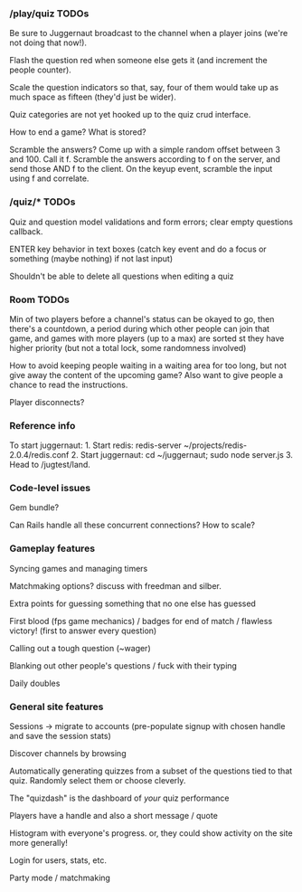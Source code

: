 ### /play/quiz TODOs ###

Be sure to Juggernaut broadcast to the channel when a player joins (we're not doing that now!).

Flash the question red when someone else gets it (and increment the people counter).

Scale the question indicators so that, say, four of them would take up as much space as fifteen (they'd just be wider).

Quiz categories are not yet hooked up to the quiz crud interface.

How to end a game? What is stored?

Scramble the answers?
	Come up with a simple random offset between 3 and 100. Call it f.
	Scramble the answers according to f on the server, and send those
	AND f to the client. On the keyup event, scramble the input using f
	and correlate.

### /quiz/* TODOs ###

Quiz and question model validations and form errors; clear empty questions callback.

ENTER key behavior in text boxes (catch key event and do a focus or something (maybe nothing) if not last input)

Shouldn't be able to delete all questions when editing a quiz

### Room TODOs ###

Min of two players before a channel's status can be okayed to go, then there's a countdown, a period during which other people can join that game, and games with more players (up to a max) are sorted st they have higher priority (but not a total lock, some randomness involved)

How to avoid keeping people waiting in a waiting area for too long, but not give away the content of the upcoming game? Also want to give people a chance to read the instructions.

Player disconnects?

### Reference info ###

To start juggernaut:
	1. Start redis: redis-server ~/projects/redis-2.0.4/redis.conf
	2. Start juggernaut: cd ~/juggernaut; sudo node server.js
	3. Head to /jugtest/land.

### Code-level issues ###

Gem bundle?

Can Rails handle all these concurrent connections? How to scale?

### Gameplay features ###

Syncing games and managing timers

Matchmaking options? discuss with freedman and silber.

Extra points for guessing something that no one else has guessed

First blood (fps game mechanics) / badges for end of match / flawless victory! (first to answer every question)

Calling out a tough question (~wager)

Blanking out other people's questions / fuck with their typing

Daily doubles

### General site features ###

Sessions -> migrate to accounts (pre-populate signup with chosen handle and save the session stats)

Discover channels by browsing

Automatically generating quizzes from a subset of the questions tied to that quiz. Randomly select them or choose cleverly.

The "quizdash" is the dashboard of _your_ quiz performance

Players have a handle and also a short message / quote

Histogram with everyone's progress. or, they could show activity on the site more generally!

Login for users, stats, etc.

Party mode / matchmaking
